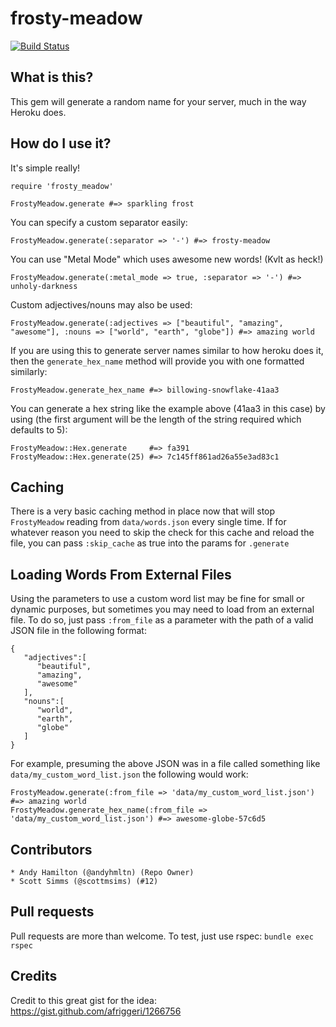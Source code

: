 frosty-meadow
=============
[![Build Status](https://travis-ci.org/andyhmltn/frosty-meadow.png)](https://travis-ci.org/andyhmltn/frosty-meadow)

What is this?
----------------
This gem will generate a random name for your server, much in the way Heroku does.

How do I use it?
----------------
It's simple really!

	require 'frosty_meadow'
	
	FrostyMeadow.generate #=> sparkling frost

You can specify a custom separator easily:

	FrostyMeadow.generate(:separator => '-') #=> frosty-meadow

You can use "Metal Mode" which uses awesome new words! (Kvlt as heck!)

    FrostyMeadow.generate(:metal_mode => true, :separator => '-') #=> unholy-darkness
    
Custom adjectives/nouns may also be used:

	FrostyMeadow.generate(:adjectives => ["beautiful", "amazing", "awesome"], :nouns => ["world", "earth", "globe"]) #=> amazing world

If you are using this to generate server names similar to how heroku does it, then the `generate_hex_name` method will provide you with one formatted similarly:

	FrostyMeadow.generate_hex_name #=> billowing-snowflake-41aa3

You can generate a hex string like the example above (41aa3 in this case) by using (the first argument will be the length of the string required which defaults to 5):

	FrostyMeadow::Hex.generate 	   #=> fa391
	FrostyMeadow::Hex.generate(25) #=> 7c145ff861ad26a55e3ad83c1

Caching
---------------
There is a very basic caching method in place now that will stop `FrostyMeadow` reading from `data/words.json` every single time. If for whatever reason you need to skip the check for this cache and reload the file, you can pass `:skip_cache` as true into the params for `.generate`

Loading Words From External Files
----------------
Using the parameters to use a custom word list may be fine for small or dynamic purposes, but sometimes you may need to load from an external file. To do so, just pass `:from_file` as a parameter with the path of a valid JSON file in the following format:
	
	{
	   "adjectives":[
	      "beautiful",
	      "amazing",
	      "awesome"
	   ],
	   "nouns":[
	      "world",
	      "earth",
	      "globe"
	   ]
	}

For example, presuming the above JSON was in a file called something like `data/my_custom_word_list.json` the following would work:

	FrostyMeadow.generate(:from_file => 'data/my_custom_word_list.json') #=> amazing world
	FrostyMeadow.generate_hex_name(:from_file => 'data/my_custom_word_list.json') #=> awesome-globe-57c6d5

Contributors
---------------
	* Andy Hamilton (@andyhmltn) (Repo Owner)
	* Scott Simms (@scottmsims) (#12)

Pull requests
---------------
Pull requests are more than welcome. To test, just use rspec: `bundle exec rspec`

Credits
---------------
Credit to this great gist for the idea:
https://gist.github.com/afriggeri/1266756